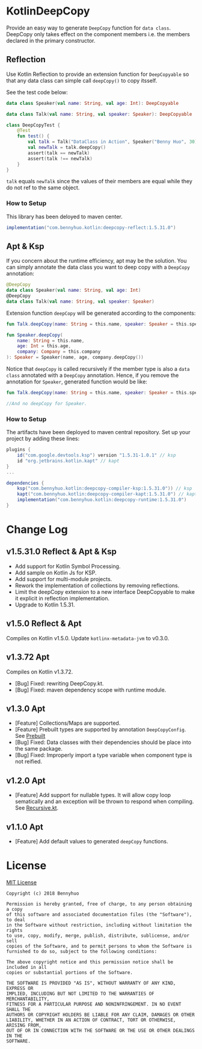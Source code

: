 # KotlinDeepCopy

Provide an easy way to generate `DeepCopy` function for `data class`. DeepCopy only takes effect on the component members i.e. the members declared in the primary constructor.

## Reflection

Use Kotlin Reflection to provide an extension function for `DeepCopyable` so that any data class can simple call `deepCopy()` to copy itsself.

See the test code below: 

```kotlin
data class Speaker(val name: String, val age: Int): DeepCopyable

data class Talk(val name: String, val speaker: Speaker): DeepCopyable

class DeepCopyTest {
    @Test
    fun test() {
        val talk = Talk("DataClass in Action", Speaker("Benny Huo", 30))
        val newTalk = talk.deepCopy()
        assert(talk == newTalk)
        assert(talk !== newTalk)
    }
}
```

`talk` equals `newTalk` since the values of their members are equal while they do not ref to the same object.

### How to Setup

This library has been deloyed to maven center. 

```gradle
implementation("com.bennyhuo.kotlin:deepcopy-reflect:1.5.31.0")
```

## Apt & Ksp

If you concern about the runtime efficiency, apt may be the solution. You can simply annotate the data class you want to deep copy with a `DeepCopy` annotation:

```kotlin
@DeepCopy
data class Speaker(val name: String, val age: Int)
@DeepCopy
data class Talk(val name: String, val speaker: Speaker)
```

Extension function `deepCopy` will be generated according to the components:

```kotlin
fun Talk.deepCopy(name: String = this.name, speaker: Speaker = this.speaker): Talk = Talk(name, speaker.deepCopy())

fun Speaker.deepCopy(
    name: String = this.name,
    age: Int = this.age,
    company: Company = this.company
): Speaker = Speaker(name, age, company.deepCopy()) 
```

Notice that `deepCopy` is called recursively if the member type is also a `data class` annotated with a `DeepCopy` annotation. Hence, if you remove the annotation for `Speaker`, generated function would be like:

```kotlin
fun Talk.deepCopy(name: String = this.name, speaker: Speaker = this.speaker): Talk = Talk(name, speaker)

//And no deepCopy for Speaker.
```

### How to Setup

The artifacts have been deployed to maven central repository. Set up your project by adding these lines:

```gradle
plugins {
    id("com.google.devtools.ksp") version "1.5.31-1.0.1" // ksp
    id "org.jetbrains.kotlin.kapt" // kapt
}
...

dependencies {
    ksp("com.bennyhuo.kotlin:deepcopy-compiler-ksp:1.5.31.0")) // ksp
    kapt("com.bennyhuo.kotlin:deepcopy-compiler-kapt:1.5.31.0") // kapt
    implementation("com.bennyhuo.kotlin:deepcopy-runtime:1.5.31.0")
}
```

# Change Log

## v1.5.31.0 Reflect & Apt & Ksp

* Add support for Kotlin Symbol Processing.
* Add sample on Kotlin Js for KSP.
* Add support for multi-module projects.
* Rework the implementation of collections by removing reflections.
* Limit the deepCopy extension to a new interface DeepCopyable to make it explicit in reflection implementation. 
* Upgrade to Kotlin 1.5.31.

## v1.5.0 Reflect & Apt

Compiles on Kotlin v1.5.0. Update `kotlinx-metadata-jvm` to v0.3.0.

## v1.3.72 Apt

Compiles on Kotlin v1.3.72.

* [Bug] Fixed: rewriting DeepCopy.kt.
* [Bug] Fixed: maven dependency scope with runtime module.

## v1.3.0 Apt

* [Feature] Collections/Maps are supported. 
* [Feature] Prebuilt types are supported by annotation `DeepCopyConfig`. See [Prebuilt](apt-impl/sample/src/main/kotlin/com/bennyhuo/kotlin/deepcopy/sample/prebuilt/PrebuiltClass.kt)
* [Bug] Fixed: Data classes with their dependencies should be place into the same package.
* [Bug] Fixed: Improperly import a type variable when component type is not reified.

## v1.2.0 Apt

* [Feature] Add support for nullable types. It will allow copy loop sematically and an exception will be thrown to respond when compiling. See [Recursive.kt](apt-impl/sample/src/main/kotlin/com/bennyhuo/kotlin/deepcopy/sample/recursive/Recursive.kt).

## v1.1.0 Apt 

* [Feature] Add default values to generated `deepCopy` functions.

# License

[MIT License](https://github.com/enbandari/KotlinDeepCopy/blob/master/LICENSE)

    Copyright (c) 2018 Bennyhuo
    
    Permission is hereby granted, free of charge, to any person obtaining a copy
    of this software and associated documentation files (the "Software"), to deal
    in the Software without restriction, including without limitation the rights
    to use, copy, modify, merge, publish, distribute, sublicense, and/or sell
    copies of the Software, and to permit persons to whom the Software is
    furnished to do so, subject to the following conditions:
    
    The above copyright notice and this permission notice shall be included in all
    copies or substantial portions of the Software.
    
    THE SOFTWARE IS PROVIDED "AS IS", WITHOUT WARRANTY OF ANY KIND, EXPRESS OR
    IMPLIED, INCLUDING BUT NOT LIMITED TO THE WARRANTIES OF MERCHANTABILITY,
    FITNESS FOR A PARTICULAR PURPOSE AND NONINFRINGEMENT. IN NO EVENT SHALL THE
    AUTHORS OR COPYRIGHT HOLDERS BE LIABLE FOR ANY CLAIM, DAMAGES OR OTHER
    LIABILITY, WHETHER IN AN ACTION OF CONTRACT, TORT OR OTHERWISE, ARISING FROM,
    OUT OF OR IN CONNECTION WITH THE SOFTWARE OR THE USE OR OTHER DEALINGS IN THE
    SOFTWARE.


